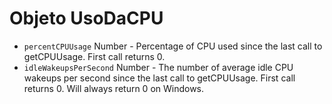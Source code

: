 # Objeto UsoDaCPU

* `percentCPUUsage` Number - Percentage of CPU used since the last call to getCPUUsage. First call returns 0.
* `idleWakeupsPerSecond` Number - The number of average idle CPU wakeups per second since the last call to getCPUUsage. First call returns 0. Will always return 0 on Windows.
